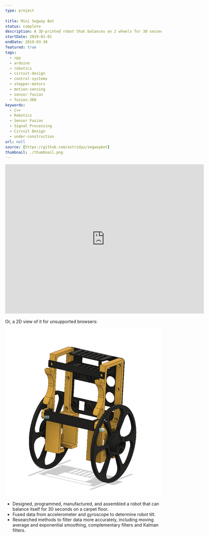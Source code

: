 ```yaml
---
type: project

title: Mini Segway Bot
status: complete
description: A 3D-printed robot that balances on 2 wheels for 30 seconds
startDate: 2019-01-01
endDate: 2019-03-30
featured: true
tags:
  - cpp
  - arduino
  - robotics
  - circuit-design
  - control-systems
  - stepper-motors
  - motion-sensing
  - sensor-fusion
  - fusion-360
keywords:
  - C++
  - Robotics
  - Sensor Fusion
  - Signal Processing
  - Circuit Design
  - under-construction
url: null
source: [https://github.com/astridyu/segwaybot]
thumbnail: ./thumbnail.png
---
```


<iframe src="https://myhub.autodesk360.com/ue28d9dcb/shares/public/SH56a43QTfd62c1cd9686d80bb35b151eaf5?mode=embed" width="640" height="480" allowfullscreen="true" webkitallowfullscreen="true" mozallowfullscreen="true" title="The robot, in 3D" frameborder="0"></iframe>

Or, a 2D view of it for unsupported browsers:

![An image of the segway](./thumbnail.png)

- Designed, programmed, manufactured, and assembled a robot that can balance
  itself for 30 seconds on a carpet floor.
- Fused data from accelerometer and gyroscope to determine robot tilt.
- Researched methods to filter data more accurately, including moving average
  and exponential smoothing, complementary filters and Kalman filters.
